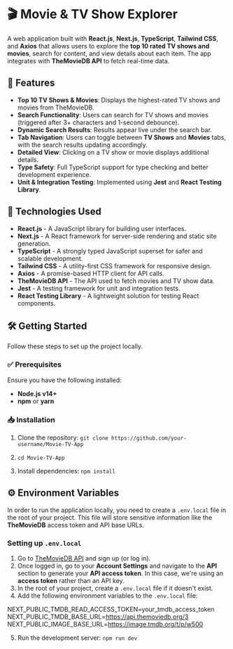 # 🎬 Movie & TV Show Explorer

A web application built with **React.js**, **Next.js**, **TypeScript**, **Tailwind CSS**, and **Axios** that allows users to explore the **top 10 rated TV shows and movies**, search for content, and view details about each item. The app integrates with **TheMovieDB API** to fetch real-time data.

## 📌 Features

- **Top 10 TV Shows & Movies**: Displays the highest-rated TV shows and movies from TheMovieDB.
- **Search Functionality**: Users can search for TV shows and movies (triggered after 3+ characters and 1-second debounce).
- **Dynamic Search Results**: Results appear live under the search bar.
- **Tab Navigation**: Users can toggle between **TV Shows** and **Movies** tabs, with the search results updating accordingly.
- **Detailed View**: Clicking on a TV show or movie displays additional details.
- **Type Safety**: Full TypeScript support for type checking and better development experience.
- **Unit & Integration Testing**: Implemented using **Jest** and **React Testing Library**.

## 🚀 Technologies Used

- **React.js** - A JavaScript library for building user interfaces.
- **Next.js** - A React framework for server-side rendering and static site generation.
- **TypeScript** - A strongly typed JavaScript superset for safer and scalable development.
- **Tailwind CSS** - A utility-first CSS framework for responsive design.
- **Axios** - A promise-based HTTP client for API calls.
- **TheMovieDB API** - The API used to fetch movies and TV show data.
- **Jest** - A testing framework for unit and integration tests.
- **React Testing Library** - A lightweight solution for testing React components.

## 🛠️ Getting Started

Follow these steps to set up the project locally.

### ✅ Prerequisites

Ensure you have the following installed:

- **Node.js v14+**
- **npm** or **yarn**

### 📥 Installation

1. Clone the repository:
   `git clone https://github.com/your-username/Movie-TV-App`
2. `cd Movie-TV-App`

3. Install dependencies:
   `npm install`

## ⚙️ Environment Variables

In order to run the application locally, you need to create a `.env.local` file in the root of your project. This file will store sensitive information like the **TheMovieDB** access token and API base URLs.

### Setting up `.env.local`

1. Go to [TheMovieDB API](https://www.themoviedb.org/) and sign up (or log in).
2. Once logged in, go to your **Account Settings** and navigate to the **API** section to generate your **API access token**. In this case, we're using an **access token** rather than an API key.
3. In the root of your project, create a `.env.local` file if it doesn't exist.
4. Add the following environment variables to the `.env.local` file:

NEXT_PUBLIC_TMDB_READ_ACCESS_TOKEN=your_tmdb_access_token
NEXT_PUBLIC_TMDB_BASE_URL=https://api.themoviedb.org/3
NEXT_PUBLIC_IMAGE_BASE_URL=https://image.tmdb.org/t/p/w500

5. Run the development server: `npm run dev`
